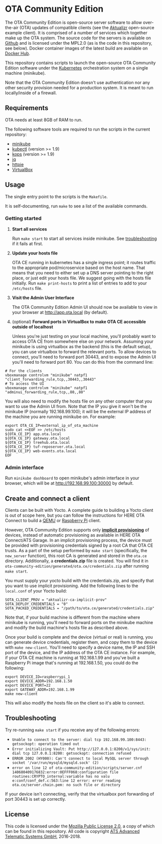 # OTA Community Edition

The OTA Community Edition is open-source server software to allow
over-the-air (OTA) updates of compatible clients (see the
[Aktualizr](https://github.com/advancedtelematic/aktualizr)
open-source example client). It is comprised of a number of services
which together make up the OTA system. The source code for the servers
is available on [Github](https://github.com/advancedtelematic) and is
licensed under the MPL2.0 (as is the code in this repository, see
below). Docker container images of the latest build are available on
[Docker Hub](https://hub.docker.com/u/advancedtelematic).

This repository contains scripts to launch the open-source OTA
Community Edition software under the
[Kubernetes](https://kubernetes.io/) orchestration system on a single
machine (minikube).

Note that the OTA Community Edition doesn't use authentication nor any
other security provision needed for a production system. It is meant
to run locally/inside of a firewall.

## Requirements

OTA needs at least 8GB of RAM to run.

The following software tools are required to run the scripts in the
current repository:

* [minikube](https://github.com/kubernetes/minikube)
* [kubectl](https://kubernetes.io/docs/tasks/tools/install-kubectl/) (version >= 1.9)
* [kops](https://github.com/kubernetes/kops) (version >= 1.9)
* [jq](https://stedolan.github.io/jq/)
* [httpie](https://httpie.org/)
* [VirtualBox](https://www.virtualbox.org/)

## Usage

The single entry point to the scripts is the `Makefile`.

It is self-documenting, run `make` to see a list of the available commands.

### Getting started

1. **Start all services**

   Run `make start` to start all services inside minikube. See [troubleshooting](#troubleshooting) if it fails at first.

2. **Update your hosts file**

   OTA CE running in kubernetes has a single ingress point; it routes traffic to the appropriate pod/microservice based on the host name. That means that you need to either set up a DNS server pointing to the right place, or just edit your hosts file. We suggest going with the hosts file initially. Run `make print-hosts` to print a list of entries to add to your `/etc/hosts` file.

3. **Visit the Admin User Interface**

   The OTA Community Edition Admin UI should now be available to view in your browser at http://app.ota.local (by default).

4. (optional) **Forward ports in VirtualBox to make OTA CE accessible outside of localhost**

   Unless you're just testing on your local machine, you'll probably want to access OTA CE from somewhere else on your network. Assuming your minikube is using virtualbox as the backend (this is the default setup), you can use virtualbox to forward the relevant ports. To allow devices to connect, you'll need to forward port 30443, and to expose the Admin UI you'll need to forward port 80. You can do this from the command line:

```
# For the clients
vboxmanage controlvm "minikube" natpf1 "client_forwarding_rule,tcp,,30443,,30443"
# To access the UI
vboxmanage controlvm "minikube" natpf1 "adminui_forwarding_rule,tcp,,80,,80"
```

You will also need to modify the hosts file on any other computer that you want to use the Admin UI from. Note that the IP you give it won't be the minikube IP (normally 192.168.99.100); it will be the external IP address of the machine you are running minikube on. For example:

```
export OTA_CE_IP=external_ip_of_ota_machine
sudo cat <<EOF >> /etc/hosts
${OTA_CE_IP} app.ota.local
${OTA_CE_IP} gateway.ota.local
${OTA_CE_IP} treehub.ota.local
${OTA_CE_IP} tuf-reposerver.ota.local
${OTA_CE_IP} web-events.ota.local
EOF
```

### Admin interface

Run `minikube dashboard` to open minikube's admin interface in your browser, which will be at http://192.168.99.100:30000 by default.

## Create and connect a client

Clients can be built with Yocto. A complete guide to building a Yocto client is out of scope here, but you can follow the instructions for HERE OTA Connect to build a [QEMU](https://docs.atsgarage.com/quickstarts/qemuvirtualbox.html) or [Raspberry Pi](https://docs.atsgarage.com/quickstarts/raspberry-pi.html) client.

However, OTA Community Edition supports only [**implicit provisioning**](https://github.com/advancedtelematic/aktualizr/blob/master/docs/implicit-provisioning.adoc) of devices, instead of automatic provisioning as available in HERE OTA Connect/ATS Garage. In an implicit provisioning process, the device must be provided with provisioning credentials signed by a root CA that OTA CE trusts. As a part of the setup performed by `make start` (specifically, the `new_server` function), this root CA is generated and stored in the `ota.ce` directory. Additionally, a **credentials.zip** file is created. You will find it in `ota-community-edition/generated/ota.ce/credentials.zip` after running `make start`.

You must supply your yocto build with the credentials.zip, and specify that you want to use implicit provisioning. Add the following lines to the `local.conf` of your Yocto build:

    SOTA_CLIENT_PROV = "aktualizr-ca-implicit-prov"
    SOTA_DEPLOY_CREDENTIALS = "0"
    SOTA_PACKED_CREDENTIALS = "/path/to/ota.ce/generated/credentials.zip"

Note that, if your build machine is different from the machine where minikube is running, you'll need to forward ports on the minikube machine and modify the build machine's hosts file as described above.

Once your build is complete and the device (virtual or real) is running, you can generate device credentials, register them, and copy them to the device with `make new-client`. You'll need to specify a device name, the IP and SSH port of the device, and the IP address of the OTA CE instance. For example, if your OTA CE machine is running at 192.168.1.99 and you've built a Raspberry Pi image that's running at 192.168.1.50, you could do the following:

```
export DEVICE_ID=raspberrypi_1
export DEVICE_ADDR=192.168.1.50
export DEVICE_PORT=22
export GATEWAY_ADDR=192.168.1.99
make new-client
```

This will also modify the hosts file on the client so it's able to connect.

## Troubleshooting

Try re-running `make start` if you receive any of the following errors:

* `Unable to connect to the server: dial tcp 192.168.99.100:8443: getsockopt: operation timed out`
* `Error initializing Vault: Put http://127.0.0.1:8200/v1/sys/init: dial tcp 127.0.0.1:8200: getsockopt: connection refused`
* `ERROR 2002 (HY000): Can't connect to local MySQL server through socket '/var/run/mysqld/mysqld.sock' (2)`
* `error on line 12 of ota-community-edition/scripts/server.cnf
140680409176832:error:0EFFF068:configuration file routines:CRYPTO_internal:variable has no valu
e:conf/conf_def.c:563:line 12
error: error reading ota.ce/server.chain.pem: no such file or directory`

If your device isn't connecting, verify that the virtualbox port forwarding of port 30443 is set up correctly.

## License

This code is licensed under the [Mozilla Public License 2.0](LICENSE), a copy of which can be found in this repository. All code is copyright [ATS Advanced Telematic Systems GmbH](https://www.advancedtelematic.com), 2016-2018.
